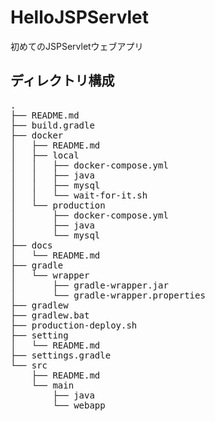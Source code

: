 # HelloJSPServlet

初めてのJSPServletウェブアプリ

## ディレクトリ構成

<pre>
.
├── README.md
├── build.gradle
├── docker
│   ├── README.md
│   ├── local
│   │   ├── docker-compose.yml
│   │   ├── java
│   │   ├── mysql
│   │   └── wait-for-it.sh
│   └── production
│       ├── docker-compose.yml
│       ├── java
│       └── mysql
├── docs
│   └── README.md
├── gradle
│   └── wrapper
│       ├── gradle-wrapper.jar
│       └── gradle-wrapper.properties
├── gradlew
├── gradlew.bat
├── production-deploy.sh
├── setting
│   └── README.md
├── settings.gradle
└── src
    ├── README.md
    └── main
        ├── java
        └── webapp
</pre>
